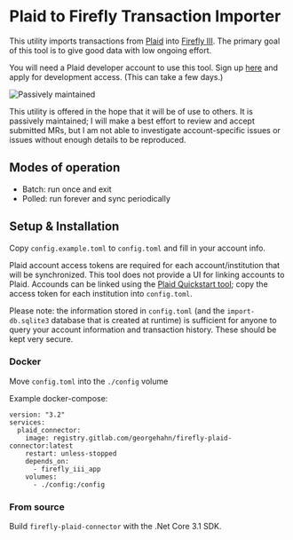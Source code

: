 # Plaid to Firefly Transaction Importer

This utility imports transactions from [Plaid](https://plaid.com/) into [Firefly III](https://firefly-iii.org/).
The primary goal of this tool is to give good data with low ongoing effort.

You will need a Plaid developer account to use this tool. Sign up [here](https://dashboard.plaid.com/signup?email=) and apply for development access. (This can take a few days.)

![Passively maintained](https://img.shields.io/badge/Maintenance-Passive-Yellow)

This utility is offered in the hope that it will be of use to others. It is passively maintained; I will make a best effort to review and accept submitted MRs, but I am not able to investigate account-specific issues or issues without enough details to be reproduced.

## Modes of operation

- Batch: run once and exit
- Polled: run forever and sync periodically

## Setup & Installation

Copy `config.example.toml` to `config.toml` and fill in your account info.

Plaid account access tokens are required for each account/institution that will
be synchronized. This tool does not provide a UI for linking accounts to Plaid.
Accounds can be linked using the [Plaid Quickstart tool](https://github.com/plaid/quickstart);
copy the access token for each institution into `config.toml`.

Please note: the information stored in `config.toml` (and the `import-db.sqlite3`
database that is created at runtime) is sufficient for anyone to query
your account information and transaction history. These should be kept very
secure.

### Docker

Move `config.toml` into the `./config` volume

Example docker-compose:

```
version: "3.2"
services:
  plaid_connector:
    image: registry.gitlab.com/georgehahn/firefly-plaid-connector:latest
    restart: unless-stopped
    depends_on:
      - firefly_iii_app
    volumes:
      - ./config:/config
```

### From source

Build `firefly-plaid-connector` with the .Net Core 3.1 SDK.